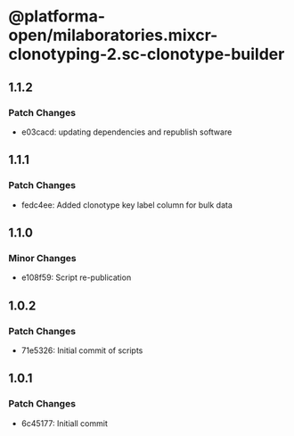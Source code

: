 # @platforma-open/milaboratories.mixcr-clonotyping-2.sc-clonotype-builder

## 1.1.2

### Patch Changes

- e03cacd: updating dependencies and republish software

## 1.1.1

### Patch Changes

- fedc4ee: Added clonotype key label column for bulk data

## 1.1.0

### Minor Changes

- e108f59: Script re-publication

## 1.0.2

### Patch Changes

- 71e5326: Initial commit of scripts

## 1.0.1

### Patch Changes

- 6c45177: Initiall commit
